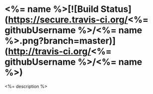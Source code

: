 # <%= name %>[![Build Status](https://secure.travis-ci.org/<%= githubUsername %>/<%= name %>.png?branch=master)](http://travis-ci.org/<%= githubUsername %>/<%= name %>)

<%= description %>
